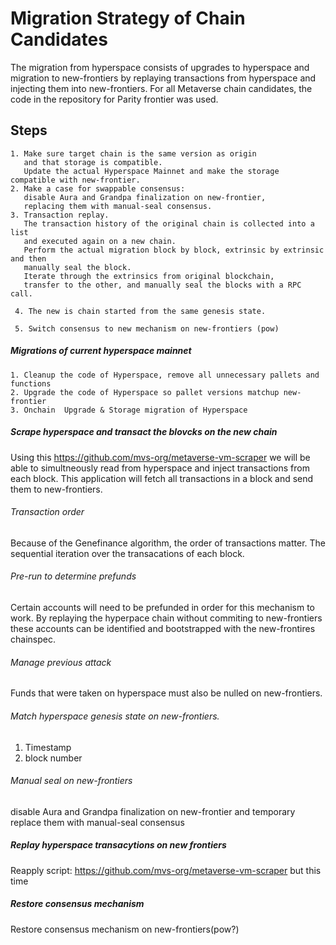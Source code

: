 # Migration Strategy of Chain Candidates

The migration from hyperspace consists of upgrades to hyperspace and migration to new-frontiers 
by replaying transactions from hyperspace and injecting them into new-frontiers.
For all Metaverse chain candidates, the code in the repository for Parity frontier was used. 

## Steps

    1. Make sure target chain is the same version as origin
       and that storage is compatible. 
       Update the actual Hyperspace Mainnet and make the storage compatible with new-frontier.
    2. Make a case for swappable consensus: 
       disable Aura and Grandpa finalization on new-frontier, 
       replacing them with manual-seal consensus.  
    3. Transaction replay.
       The transaction history of the original chain is collected into a list 
       and executed again on a new chain.
       Perform the actual migration block by block, extrinsic by extrinsic and then 
       manually seal the block.
       Iterate through the extrinsics from original blockchain,
       transfer to the other, and manually seal the blocks with a RPC call.   
      
     4. The new is chain started from the same genesis state.
     
     5. Switch consensus to new mechanism on new-frontiers (pow)
     
   


##### Migrations of current hyperspace mainnet
    1. Cleanup the code of Hyperspace, remove all unnecessary pallets and functions
    2. Upgrade the code of Hyperspace so pallet versions matchup new-frontier 
    3. Onchain  Upgrade & Storage migration of Hyperspace 

##### Scrape hyperspace and transact the blovcks on the new chain
Using this https://github.com/mvs-org/metaverse-vm-scraper we will be able to simultneously read from hyperspace and inject transactions from each block. This application will fetch all transactions in a block and send them to new-frontiers.

###### Transaction order
Because of the Genefinance algorithm, the order of transactions matter. The sequential iteration 
over the transacations of each block.

###### Pre-run to determine prefunds
Certain accounts will need to be prefunded in order for this mechanism to work.
By replaying the hyperpace chain without commiting to new-frontiers these accounts can be identified and
bootstrapped with the new-frontires chainspec.
###### Manage previous attack
Funds that were taken on hyperspace must also be nulled on new-frontiers.   

###### Match hyperspace genesis state on new-frontiers.
  1. Timestamp
  2. block number

###### Manual seal on new-frontiers
disable Aura and Grandpa finalization on new-frontier and temporary replace them with manual-seal consensus

#####  Replay hyperspace transacytions on new frontiers
Reapply script: https://github.com/mvs-org/metaverse-vm-scraper but this time 

##### Restore consensus mechanism
Restore consensus mechanism on new-frontiers(pow?) 

